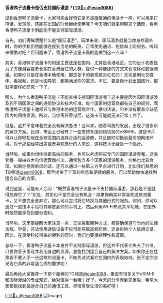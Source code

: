 **香港鸭子流量卡是否支持国际漫游？[[TG💪+ @esim1088](https://t.me/s/esim1088)]**

提到香港鸭子流量卡，大家可能会好奇它是不是跟普通的电话卡一样，可以用来打电话、发短信，还能在出国的时候继续使用呢？今天咱们就来聊聊这个话题，看看香港鸭子流量卡到底能不能支持国际漫游。

首先，咱们得搞清楚什么是“国际漫游”。简单来说，国际漫游就是当你身处国外时，你的手机仍然能够连接到当地的网络，正常使用通话、短信和上网服务。听起来很酷对吧？但问题来了，香港鸭子流量卡真的能做到这一点吗？

其实，香港鸭子流量卡的用途主要还是在国内，尤其是香港地区。它的设计初衷是为了方便游客或者长期在香港居住的人群，提供一种便捷的方式来获取移动数据流量。如果你只是在香港本地使用，那这张卡的表现绝对杠杠的！无论是刷社交媒体、看视频，还是地图导航，都能满足你的需求。不过，要是你计划出国旅行，那就需要仔细研究一下了。

那么，为什么香港鸭子流量卡不能直接支持国际漫游呢？这主要是因为国际漫游涉及到不同国家之间的通信协议和技术标准。每个国家的运营商都有自己的规则，而香港鸭子流量卡通常只与香港本地的运营商合作。换句话说，它并没有覆盖全球范围内的网络资源。所以，当你离开香港后，这张卡可能就无法正常工作了。

但是，这并不意味着完全没有解决办法！近年来，随着科技的发展，出现了很多新的解决方案。比如，市面上已经有了一些支持多国网络切换的eSIM卡。这些卡片可以让你轻松地在全球范围内选择合适的运营商，并且随时切换到最优的网络环境。对于那些经常出差或者喜欢旅行的人来说，这种技术无疑是一个福音。

当然啦，如果你想体验更高端的服务，也可以考虑购买专门的国际漫游套餐。这类套餐一般由各大电信运营商推出，通常包含多个国家的漫游服务，价格也比较合理。如果你觉得麻烦的话，还可以通过一些第三方平台进行订购，比如我们熟悉的TG频道[@esim1088](https://t.me/s/esim1088)，那里提供了丰富的信息和便捷的服务，可以帮助你快速找到适合自己的方案。

说到这里，可能有人会问：“既然香港鸭子流量卡不支持国际漫游，那我是不是就得放弃它了？”别急，其实也不是完全没有机会！如果你确实非常喜欢这款流量卡，又不想完全舍弃它，那么可以尝试将它转换为其他形式的服务。例如，你可以通过一些技术手段将其绑定到你的手机上，然后利用Wi-Fi热点共享功能，在国外时依然能享受到部分便利。

当然啦，这里要提醒大家注意一点：无论采取哪种方式，都要确保遵守当地的法律法规。毕竟，非法使用通信设备不仅可能导致高额罚款，还会影响个人信用记录。因此，在享受科技带来的便利的同时，我们也要保持理性和谨慎。

总结一下，香港鸭子流量卡本身并不支持国际漫游，但这并不代表它失去了价值。只要你善于发现并利用身边的资源，总能找到适合自己的解决方案。如果你还在犹豫要不要入手一张这样的流量卡，不妨先试试看它在国内的表现如何。说不定你会发现它真的非常适合你的需求呢！

最后再给大家推荐一下那个超棒的TG频道[@esim1088](https://t.me/s/esim1088)，里面有很多关于eSIM卡和国际漫游的专业知识，绝对值得一看哦！好了，今天的分享就到这里啦，希望大家都能找到最适合自己的通讯工具，尽情享受生活的美好吧！

[[TG💪+ @esim1088](https://t.me/s/esim1088) ![Image](https://i.postimg.cc/4NQfJmqS/Snipaste-2025-05-13-00-14-12.png)]